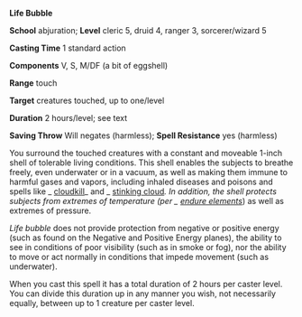  **Life Bubble**

**School** abjuration; **Level** cleric 5, druid 4, ranger 3, sorcerer/wizard 5

**Casting Time** 1 standard action

**Components** V, S, M/DF (a bit of eggshell)

**Range** touch

**Target** creatures touched, up to one/level

**Duration** 2 hours/level; see text

**Saving Throw** Will negates (harmless); **Spell Resistance** yes (harmless)

You surround the touched creatures with a constant and moveable 1-inch shell of tolerable living conditions. This shell enables the subjects to breathe freely, even underwater or in a vacuum, as well as making them immune to harmful gases and vapors, including inhaled diseases and poisons and spells like _ [cloudkill](../../spells/cloudkill#_cloudkill)_ and _ [stinking cloud](../../spells/stinkingCloud#_stinking-cloud)_. In addition, the shell protects subjects from extremes of temperature (per _ [endure elements](../../spells/endureElements#_endure-elements)_) as well as extremes of pressure.

_Life bubble_ does not provide protection from negative or positive energy (such as found on the Negative and Positive Energy planes), the ability to see in conditions of poor visibility (such as in smoke or fog), nor the ability to move or act normally in conditions that impede movement (such as underwater).

When you cast this spell it has a total duration of 2 hours per caster level. You can divide this duration up in any manner you wish, not necessarily equally, between up to 1 creature per caster level.

